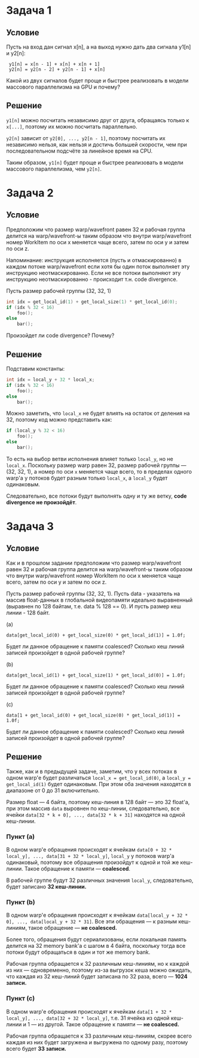# Задача 1

## Условие

Пусть на вход дан сигнал x[n], а на выход нужно дать два сигнала y1[n] и y2[n]:

```
 y1[n] = x[n - 1] + x[n] + x[n + 1]
 y2[n] = y2[n - 2] + y2[n - 1] + x[n]
```

Какой из двух сигналов будет проще и быстрее реализовать в модели массового параллелизма на GPU и почему?

## Решение

`y1[n]` можно посчитать независимо друг от друга, обращаясь только к `x[...]`,
поэтому их можно посчитать параллельно.

`y2[n]` зависит от `y2[0], ..., y2[n - 1]`, поэтому посчитать их независимо нельзя,
как нельзя и достичь большей скорости, чем при последовательном подсчёте за линейное время на CPU.

Таким образом, `y1[n]` будет проще и быстрее реализовать в модели массового параллелизма, чем `y2[n]`.

# Задача 2

## Условие

Предположим что размер warp/wavefront равен 32 и рабочая группа делится на warp/wavefront-ы таким образом что внутри warp/wavefront номер WorkItem по оси x меняется чаще всего, затем по оси y и затем по оси z.

Напоминание: инструкция исполняется (пусть и отмаскированно) в каждом потоке warp/wavefront если хотя бы один поток выполняет эту инструкцию неотмаскированно. Если не все потоки выполняют эту инструкцию неотмаскированно - происходит т.н. code divergence.

Пусть размер рабочей группы (32, 32, 1)

```c
int idx = get_local_id(1) + get_local_size(1) * get_local_id(0);
if (idx % 32 < 16)
    foo();
else
    bar();
```

Произойдет ли code divergence? Почему?

## Решение

Подставим константы:

```c
int idx = local_y + 32 * local_x;
if (idx % 32 < 16)
    foo();
else
    bar();
```

Можно заметить, что `local_x` не будет влиять на остаток от деления на 32, поэтому код можно представить как:

```c
if (local_y % 32 < 16)
    foo();
else
    bar();
```

То есть на выбор ветви исполнения влияет только `local_y`, но не `local_x`.
Поскольку размер warp равен 32, размер рабочей группы — (32, 32, 1), а номер по оси `x` меняется чаще всего,
то в пределах одного warp'а у потоков будет разным только `local_x`, а `local_y` будет одинаковым.

Следовательно, все потоки будут выполнять одну и ту же ветку,
**code divergence не произойдёт**.

# Задача 3

## Условие

Как и в прошлом задании предположим что размер warp/wavefront равен 32 и рабочая группа делится на warp/wavefront-ы таким образом что внутри warp/wavefront номер WorkItem по оси x меняется чаще всего, затем по оси y и затем по оси z.

Пусть размер рабочей группы (32, 32, 1).
Пусть data - указатель на массив float-данных в глобальной видеопамяти идеально выравненный (выравнен по 128 байтам, т.е. data % 128 == 0). И пусть размер кеш линии - 128 байт.

(a)
```
data[get_local_id(0) + get_local_size(0) * get_local_id(1)] = 1.0f;
```

Будет ли данное обращение к памяти coalesced? Сколько кеш линий записей произойдет в одной рабочей группе?

(b)
```
data[get_local_id(1) + get_local_size(1) * get_local_id(0)] = 1.0f;
```

Будет ли данное обращение к памяти coalesced? Сколько кеш линий записей произойдет в одной рабочей группе?

(c)
```
data[1 + get_local_id(0) + get_local_size(0) * get_local_id(1)] = 1.0f;
```

Будет ли данное обращение к памяти coalesced? Сколько кеш линий записей произойдет в одной рабочей группе?

## Решение

Также, как и в предыдущей задаче, заметим, что у всех потоках в одном warp'е
будет различаться `local_x = get_local_id(0)`, а `local_y = get_local_id(1)` будет одинаковым.
При этом оба значения находятся в диапазоне от 0 до 31 включительно.

Размер float — 4 байта, поэтому кеш-линия в 128 байт — это 32 float'а,
при этом массив `data` выровнен по кеш-линии, следовательно, все ячейки
`data[32 * k + 0], ..., data[32 * k + 31]`
находятся на одной кеш-линии.

### Пункт (a)

В одном warp'е обращения происходят к ячейкам
`data[0 + 32 * local_y], ..., data[31 + 32 * local_y]`,
`local_y` у потоков warp'а одинаковый,
поэтому все обращения произойдут к одной и той же кеш-линии.
Такое обращение к памяти — **coalesced**.

В рабочей группе будут 32 различных значения `local_y`,
следовательно, будет записано **32 кеш-линии.**

### Пункт (b)

В одном warp'е обращения происходят к ячейкам
`data[local_y + 32 * 0], ..., data[local_y + 32 * 31]`.
Все эти обращения — к разным кеш-линиям,
такое обращение — **не coalesced.**

Более того, обращения будут сериализованы, если локальная память делится на 32 memory bank'а с шагом в 4 байта,
поскольку тогда все потоки будут обращаться в один и тот же memory bank.

Рабочая группа обращается к 32 различным кеш-линиям, но к каждой из них — одновременно,
поэтому из-за выгрузок кеша можно ожидать, что каждая из 32 кеш-линий будет записана по 32 раза,
всего — **1024 записи.**

### Пункт (c)

В одном warp'е обращения происходят к ячейкам
`data[1 + 32 * local_y], ..., data[32 + 32 * local_y]`,
т.е. 31 ячейка из одной кеш-линии и 1 — из другой.
Такое обращение к памяти — **не coalesced.**

Рабочая группа обращается к 33 различным кеш-линиям, скорее всего каждая из них будет загружена и выгружена по одному разу,
поэтому всего будет **33 записи.**
